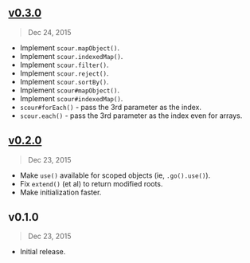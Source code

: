 ## [v0.3.0]
> Dec 24, 2015

- Implement `scour.mapObject()`.
- Implement `scour.indexedMap()`.
- Implement `scour.filter()`.
- Implement `scour.reject()`.
- Implement `scour.sortBy()`.
- Implement `scour#mapObject()`.
- Implement `scour#indexedMap()`.
- `scour#forEach()` - pass the 3rd parameter as the index.
- `scour.each()` - pass the 3rd parameter as the index even for arrays.

## [v0.2.0]
> Dec 23, 2015

- Make `use()` available for scoped objects (ie, `.go().use()`).
- Fix `extend()` (et al) to return modified roots.
- Make initialization faster.

## v0.1.0
> Dec 23, 2015

- Initial release.

[v0.2.0]: https://github.com/rstacruz/scour/compare/v0.1.0...v0.2.0
[v0.3.0]: https://github.com/rstacruz/scour/compare/v0.2.0...v0.3.0
